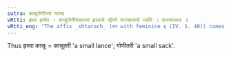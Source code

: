 ```yaml
---
sutra: कासूगोणीभ्यां ष्टरच्
vRtti: हृस्व इत्येव । कासूगोणीशब्दाभ्यां हृस्वत्वे द्योत्ये ष्टरच्प्रत्ययो भवति । कस्यापवादः ॥
vRtti_eng: "The affix _shtarach_ (तर with feminine इ (IV. 1. 40)) comes in expressing diminutive, after the words _kasu_ and _goni_."
---
```

Thus हृस्वा कासूः = कासूतरी 'a small lance'; गोणीतरी 'a small sack'.

